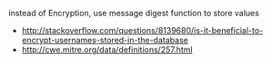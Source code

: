 instead of Encryption, use message digest function to store values

- http://stackoverflow.com/questions/8139680/is-it-beneficial-to-encrypt-usernames-stored-in-the-database
- http://cwe.mitre.org/data/definitions/257.html
